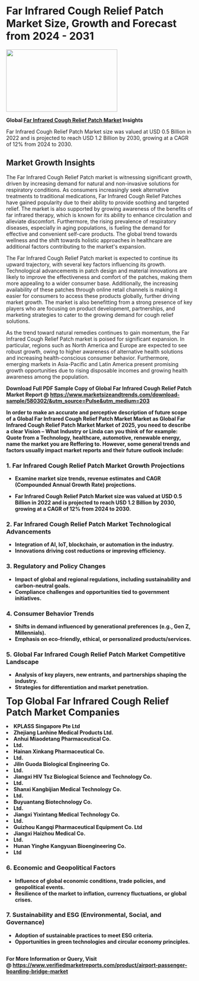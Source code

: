 <H1>Far Infrared Cough Relief Patch Market Size, Growth and Forecast from 2024 - 2031</H1><img class="aligncenter size-medium wp-image-584254" src="https://thirdeyenews.in/wp-content/uploads/2024/09/Global-Market-Research-300x168.jpeg" alt="" width="300" height="168" /><p><strong>Global&nbsp;<a href="https://www.marketsizeandtrends.com/download-sample/580302/&amp;utm_source=Pulse&amp;utm_medium=203">Far Infrared Cough Relief Patch Market</a> Insights</strong></p><p>Far Infrared Cough Relief Patch Market size was valued at USD 0.5 Billion in 2022 and is projected to reach USD 1.2 Billion by 2030, growing at a CAGR of 12% from 2024 to 2030.</p><p><h2>Market Growth Insights</h2> <p>The Far Infrared Cough Relief Patch market is witnessing significant growth, driven by increasing demand for natural and non-invasive solutions for respiratory conditions. As consumers increasingly seek alternative treatments to traditional medications, Far Infrared Cough Relief Patches have gained popularity due to their ability to provide soothing and targeted relief. The market is also supported by growing awareness of the benefits of far infrared therapy, which is known for its ability to enhance circulation and alleviate discomfort. Furthermore, the rising prevalence of respiratory diseases, especially in aging populations, is fueling the demand for effective and convenient self-care products. The global trend towards wellness and the shift towards holistic approaches in healthcare are additional factors contributing to the market's expansion.</p> <p><strong></strong></p> <p>The Far Infrared Cough Relief Patch market is expected to continue its upward trajectory, with several key factors influencing its growth. Technological advancements in patch design and material innovations are likely to improve the effectiveness and comfort of the patches, making them more appealing to a wider consumer base. Additionally, the increasing availability of these patches through online retail channels is making it easier for consumers to access these products globally, further driving market growth. The market is also benefitting from a strong presence of key players who are focusing on product development, partnerships, and marketing strategies to cater to the growing demand for cough relief solutions.</p> <p>As the trend toward natural remedies continues to gain momentum, the Far Infrared Cough Relief Patch market is poised for significant expansion. In particular, regions such as North America and Europe are expected to see robust growth, owing to higher awareness of alternative health solutions and increasing health-conscious consumer behavior. Furthermore, emerging markets in Asia-Pacific and Latin America present promising growth opportunities due to rising disposable incomes and growing health awareness among the population.</p> <p><strong></p><p><span class=""><strong>Download Full PDF Sample Copy of Global Far Infrared Cough Relief Patch Market Report</strong> @ <a href="https://www.marketsizeandtrends.com/download-sample/580302/&amp;utm_source=Pulse&amp;utm_medium=203" target="_blank">https://www.marketsizeandtrends.com/download-sample/580302/&amp;utm_source=Pulse&amp;utm_medium=203</a></span></p><p>In order to make an accurate and perceptive description of future scope of a Global&nbsp;Far Infrared Cough Relief Patch Market Market as Global&nbsp;Far Infrared Cough Relief Patch Market Market of 2025, you need to describe a clear Vision &ndash; What Industry or Linda can you think of for example: Quote from a Technology, healthcare, automotive, renewable energy, name the market you are Reffering to. However, some general trends and factors usually impact market reports and their future outlook include:</p><h3>1.&nbsp;<strong>Far Infrared Cough Relief Patch Market Growth Projections</strong></h3><ul><li>Examine market size trends, revenue estimates and CAGR (Compounded Annual Growth Rate) projections.</li><li><p>Far Infrared Cough Relief Patch Market size was valued at USD 0.5 Billion in 2022 and is projected to reach USD 1.2 Billion by 2030, growing at a CAGR of 12% from 2024 to 2030.</p></li></ul><h3>2.&nbsp;<strong>Far Infrared Cough Relief Patch Market Technological Advancements</strong></h3><ul><li>Integration of AI, IoT, blockchain, or automation in the industry.</li><li>Innovations driving cost reductions or improving efficiency.</li></ul><h3>3.&nbsp;<strong>Regulatory and Policy Changes</strong></h3><ul><li>Impact of global and regional regulations, including sustainability and carbon-neutral goals.</li><li>Compliance challenges and opportunities tied to government initiatives.</li></ul><h3>4.&nbsp;<strong>Consumer Behavior Trends</strong></h3><ul><li>Shifts in demand influenced by generational preferences (e.g., Gen Z, Millennials).</li><li>Emphasis on eco-friendly, ethical, or personalized products/services.</li></ul><h3>5.&nbsp;<strong>Global Far Infrared Cough Relief Patch Market Competitive Landscape</strong></h3><ul><li>Analysis of key players, new entrants, and partnerships shaping the industry.</li><li>Strategies for differentiation and market penetration.</li></ul><p data-pm-slice="1 1 []"><span style="color: inherit; font-family: inherit; font-size: 25px;">Top Global Far Infrared Cough Relief Patch Market Companies</span></p><div class="" data-test-id=""><p><li>KPLASS Singapore Pte Ltd</li><li> Zhejiang Lanhine Medical Products Ltd.</li><li> Anhui Miaodetang Pharmaceutical Co.</li><li> Ltd.</li><li> Hainan Xinkang Pharmaceutical Co.</li><li> Ltd.</li><li> Jilin Guoda Biological Engineering Co.</li><li> Ltd.</li><li> Jiangxi HIV Tsz Biological Science and Technology Co. </li><li> Ltd.</li><li> Shanxi Kangbijian Medical Technology Co.</li><li> Ltd.</li><li> Buyuantang Biotechnology Co.</li><li> Ltd.</li><li> Jiangxi Yixintang Medical Technology Co.</li><li> Ltd.</li><li> Guizhou Kangqi Pharmaceutical Equipment Co. Ltd</li><li> Jiangxi Haizhou Medical Co.</li><li> Ltd.</li><li> Hunan Yinghe Kangyuan Bioengineering Co.</li><li> Ltd</li></p></div><h3>6.&nbsp;<strong>Economic and Geopolitical Factors</strong></h3><ul><li>Influence of global economic conditions, trade policies, and geopolitical events.</li><li>Resilience of the market to inflation, currency fluctuations, or global crises.</li></ul><h3>7.&nbsp;<strong>Sustainability and ESG (Environmental, Social, and Governance)</strong></h3><ul><li>Adoption of sustainable practices to meet ESG criteria.</li><li>Opportunities in green technologies and circular economy principles.</li></ul><h2><strong style="font-size: 14px;">For More Information or Query, Visit @&nbsp;</strong><a style="background-color: #ffffff; font-size: 14px;" href="https://www.marketsizeandtrends.com/report/far-infrared-cough-relief-patch-market/" target="_blank">https://www.verifiedmarketreports.com/product/airport-passenger-boarding-bridge-market</a></h2>
